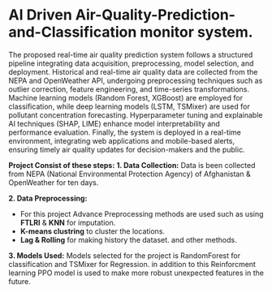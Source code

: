 # AI Driven Air-Quality-Prediction-and-Classification monitor system.
The proposed real-time air quality prediction system follows a structured pipeline integrating data acquisition, preprocessing, model selection, and deployment. Historical and real-time air quality data are collected from the NEPA and OpenWeather API, undergoing preprocessing techniques such as outlier correction, feature engineering, and time-series transformations. Machine learning models (Random Forest, XGBoost) are employed for classification, while deep learning models (LSTM, TSMixer) are used for pollutant concentration forecasting. Hyperparameter tuning and explainable AI techniques (SHAP, LIME) enhance model interpretability and performance evaluation. Finally, the system is deployed in a real-time environment, integrating web applications and mobile-based alerts, ensuring timely air quality updates for decision-makers and the public.

**Project Consist of these steps:**
  **1. Data Collection:**
  Data is been collected from NEPA (National Environmental Protection Agency) of Afghanistan & OpenWeather for ten days.

  **2. Data Preprocessing:**
  * For this project Advance Preprocessing methods are used such as using **FTLRI** & **KNN** for imputation.
  * **K-means clustring** to cluster the locations.
  * **Lag & Rolling** for making history the dataset. and other methods.

 **3. Models Used:**
 Models selected for the project is RandomForest for classification and TSMixer for Regression. in addition to this Reinforcment learning PPO model
 is used to make more robust unexpected features in the future.
 
